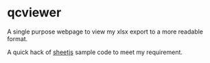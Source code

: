 # qcviewer

A single purpose webpage to view my xlsx export to a more readable format. 

A quick hack of [sheetjs](https://github.com/SheetJS/sheetjs) sample code to meet my requirement.

